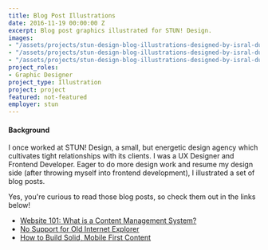 ```yaml
---
title: Blog Post Illustrations
date: 2016-11-19 00:00:00 Z
excerpt: Blog post graphics illustrated for STUN! Design.
images:
- "/assets/projects/stun-design-blog-illustrations-designed-by-isral-duke-2.jpg"
- "/assets/projects/stun-design-blog-illustrations-designed-by-isral-duke-1.jpg"
- "/assets/projects/stun-design-blog-illustrations-designed-by-isral-duke-3.jpg"
project_roles:
- Graphic Designer
project_type: Illustration
project: project
featured: not-featured
employer: stun
---
```


<h4>Background</h4>
<p>I once worked at STUN! Design, a small, but energetic design agency which cultivates tight relationships with its clients. I was a UX Designer and Frontend Developer. Eager to do more design work and resume my design side (after throwing myself into frontend development), I illustrated a set of blog posts.
</p>
<p>Yes, you're curious to read those blog posts, so check them out in the links below!
</p>
<ul>
	<li><a href="http://stundesign.com/blog/website-101-what-is-content-management-system" target="_blank">Website 101: What is a Content Management System?</a></li>
	<li><a href="http://stundesign.com/blog/no-support-old-internet-explorer" target="_blank">No Support for Old Internet Explorer</a></li>
	<li><a href="http://stundesign.com/blog/how-to-build-solid-mobile-first-content" target="_blank">How to Build Solid, Mobile First Content</a></li>
</ul>

